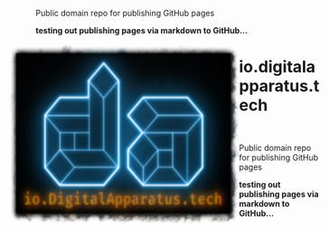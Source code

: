 Public domain repo for publishing GitHub pages

**testing out publishing pages via markdown to GitHub...**

<div style="text-align: left;"><img src="new-da-logo-blue_orange.png" height=320 width=410 style="float: left; margin-right: 0px; margin-left: -50px"></div>

# io.digitalapparatus.tech

&nbsp;

Public domain repo for publishing GitHub pages

**testing out publishing pages via markdown to GitHub...**